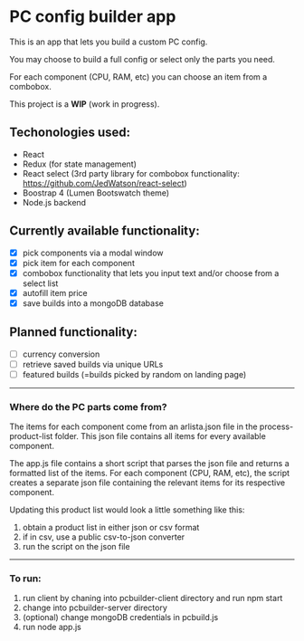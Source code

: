# PC config builder app

This is an app that lets you build a custom PC config.

You may choose to build a full config or select only the parts you need.

For each component (CPU, RAM, etc) you can choose an item from a combobox.

This project is a **WIP** (work in progress).

## Techonologies used:
* React
* Redux (for state management)
* React select (3rd party library for combobox functionality: https://github.com/JedWatson/react-select)
* Boostrap 4 (Lumen Bootswatch theme)
* Node.js backend

## Currently available functionality:
* [x] pick components via a modal window
* [x] pick item for each component
* [x] combobox functionality that lets you input text and/or choose from a select list
* [x] autofill item price
* [x] save builds into a mongoDB database

## Planned functionality:
* [ ] currency conversion
* [ ] retrieve saved builds via unique URLs
* [ ] featured builds (=builds picked by random on landing page)

---

### Where do the PC parts come from?

The items for each component come from an arlista.json file in the process-product-list folder.
This json file contains all items for every available component.

The app.js file contains a short script that parses the json file and returns a formatted list of the items. For each component (CPU, RAM, etc), the script creates a separate json file containing the relevant items for its respective component.

Updating this product list would look a little something like this:
1. obtain a product list in either json or csv format
2. if in csv, use a public csv-to-json converter
3. run the script on the json file


---

### To run:
1. run client by chaning into pcbuilder-client directory and run npm start
2. change into pcbuilder-server directory
3. (optional) change mongoDB credentials in pcbuild.js
4. run node app.js